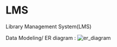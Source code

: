 # LMS
Library Management System(LMS) 

Data Modeling/ ER diagram :
![er_diagram](https://user-images.githubusercontent.com/70090571/177717176-e99c8527-036e-47bf-966f-3bc5feeb43fb.png)
